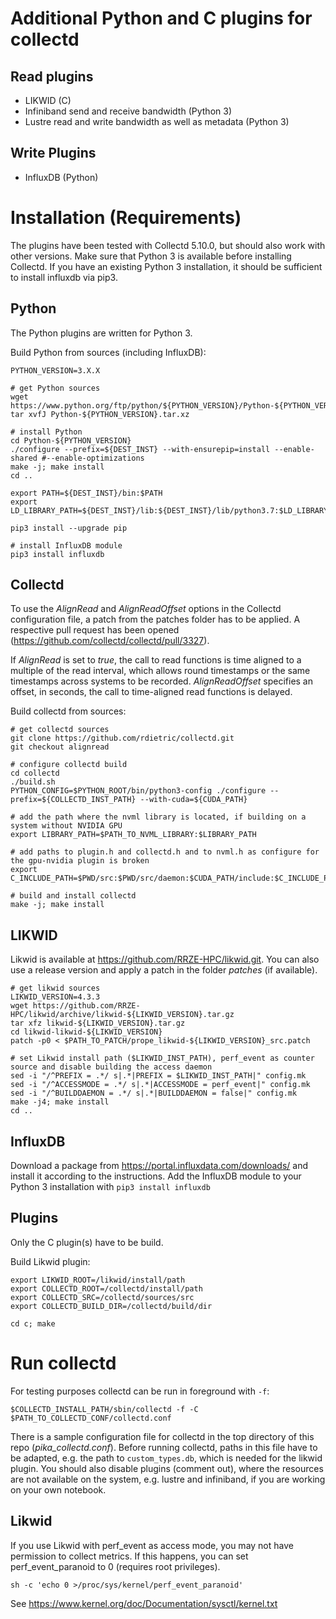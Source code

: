 # Additional Python and C plugins for collectd
## Read plugins
* LIKWID (C)
* Infiniband send and receive bandwidth (Python 3)
* Lustre read and write bandwidth as well as metadata (Python 3)

## Write Plugins
* InfluxDB (Python)

# Installation (Requirements)
The plugins have been tested with Collectd 5.10.0, but should also work with other versions. Make sure that Python 3 is available before installing Collectd. If you have an existing Python 3 installation, it should be sufficient to install influxdb via pip3.

## Python
The Python plugins are written for Python 3. 

Build Python from sources (including InfluxDB):
~~~~
PYTHON_VERSION=3.X.X

# get Python sources
wget https://www.python.org/ftp/python/${PYTHON_VERSION}/Python-${PYTHON_VERSION}.tar.xz
tar xvfJ Python-${PYTHON_VERSION}.tar.xz

# install Python
cd Python-${PYTHON_VERSION}
./configure --prefix=${DEST_INST} --with-ensurepip=install --enable-shared #--enable-optimizations
make -j; make install
cd ..

export PATH=${DEST_INST}/bin:$PATH
export LD_LIBRARY_PATH=${DEST_INST}/lib:${DEST_INST}/lib/python3.7:$LD_LIBRARY_PATH

pip3 install --upgrade pip

# install InfluxDB module
pip3 install influxdb
~~~~

## Collectd
To use the *AlignRead* and *AlignReadOffset* options in the Collectd configuration file, a patch from the patches folder has to be applied. A respective pull request has been opened (https://github.com/collectd/collectd/pull/3327).

If *AlignRead* is set to *true*, the call to read functions is time aligned to a multiple of the read interval, which allows round timestamps or the same timestamps across systems to be recorded. *AlignReadOffset* specifies an offset, in seconds, the call to time-aligned read functions is delayed.

Build collectd from sources:
~~~~
# get collectd sources
git clone https://github.com/rdietric/collectd.git
git checkout alignread

# configure collectd build
cd collectd
./build.sh
PYTHON_CONFIG=$PYTHON_ROOT/bin/python3-config ./configure --prefix=${COLLECTD_INST_PATH} --with-cuda=${CUDA_PATH}

# add the path where the nvml library is located, if building on a system without NVIDIA GPU
export LIBRARY_PATH=$PATH_TO_NVML_LIBRARY:$LIBRARY_PATH

# add paths to plugin.h and collectd.h and to nvml.h as configure for the gpu-nvidia plugin is broken
export C_INCLUDE_PATH=$PWD/src:$PWD/src/daemon:$CUDA_PATH/include:$C_INCLUDE_PATH

# build and install collectd
make -j; make install
~~~~

## LIKWID
Likwid is available at https://github.com/RRZE-HPC/likwid.git. You can also use a release version and apply a patch in the folder *patches* (if available).

~~~~
# get likwid sources
LIKWID_VERSION=4.3.3
wget https://github.com/RRZE-HPC/likwid/archive/likwid-${LIKWID_VERSION}.tar.gz
tar xfz likwid-${LIKWID_VERSION}.tar.gz
cd likwid-likwid-${LIKWID_VERSION}
patch -p0 < $PATH_TO_PATCH/prope_likwid-${LIKWID_VERSION}_src.patch

# set Likwid install path ($LIKWID_INST_PATH), perf_event as counter source and disable building the access daemon
sed -i "/^PREFIX = .*/ s|.*|PREFIX = $LIKWID_INST_PATH|" config.mk
sed -i "/^ACCESSMODE = .*/ s|.*|ACCESSMODE = perf_event|" config.mk
sed -i "/^BUILDDAEMON = .*/ s|.*|BUILDDAEMON = false|" config.mk
make -j4; make install
cd ..
~~~~

## InfluxDB
Download a package from https://portal.influxdata.com/downloads/ and install it according to the instructions.
Add the InfluxDB module to your Python 3 installation with `pip3 install influxdb`

## Plugins
Only the C plugin(s) have to be build.

Build Likwid plugin:
~~~~
export LIKWID_ROOT=/likwid/install/path
export COLLECTD_ROOT=/collectd/install/path
export COLLECTD_SRC=/collectd/sources/src
export COLLECTD_BUILD_DIR=/collectd/build/dir

cd c; make
~~~~

# Run collectd
For testing purposes collectd can be run in foreground with `-f`:
~~~~
$COLLECTD_INSTALL_PATH/sbin/collectd -f -C $PATH_TO_COLLECTD_CONF/collectd.conf
~~~~

There is a sample configuration file for collectd in the top directory of this repo (*pika_collectd.conf*). Before running collectd, paths in this file have to be adapted, e.g. the path to `custom_types.db`, which is needed for the likwid plugin. You should also disable plugins (comment out), where the resources are not available on the system, e.g. lustre and infiniband, if you are working on your own notebook.

## Likwid
If you use Likwid with perf_event as access mode, you may not have permission to collect metrics. 
If this happens, you can set perf_event_paranoid to 0 (requires root privileges).

`sh -c 'echo 0 >/proc/sys/kernel/perf_event_paranoid'`

See https://www.kernel.org/doc/Documentation/sysctl/kernel.txt
